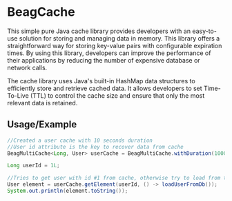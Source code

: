 
# BeagCache

This simple pure Java cache library provides developers with an easy-to-use solution for storing and managing data in memory. This library offers a straightforward way for storing key-value pairs with configurable expiration times. By using this library, developers can improve the performance of their applications by reducing the number of expensive database or network calls.

The cache library uses Java's built-in HashMap data structures to efficiently store and retrieve cached data. It allows developers to set Time-To-Live (TTL) to control the cache size and ensure that only the most relevant data is retained.
## Usage/Example

```java
//Created a user cache with 10 seconds duration
//User id attribute is the key to recover data from cache
BeagMultiCache<Long, User> userCache = BeagMultiCache.withDuration(10000);

Long userId = 1L;

//Tries to get user with id #1 from cache, otherwise try to load from the dabatase
User element = userCache.getElement(userId, () -> loadUserFromDb());
System.out.println(element.toString());
```